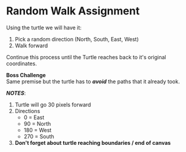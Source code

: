 # Random Walk Assignment

Using the turtle we will have it: 
1. Pick a random direction (North, South, East, West)
2. Walk forward

Continue this process until the Turtle reaches back to it's original coordinates. 

**Boss Challenge** <br> 
Same premise but the turtle has to ***avoid*** the paths that it already took. 

***NOTES***: 
1. Turtle will go 30 pixels forward
2. Directions
    - 0 = East
    - 90 = North
    - 180 = West 
    - 270 = South 
3. **Don't forget about turtle reaching boundaries / end of canvas**